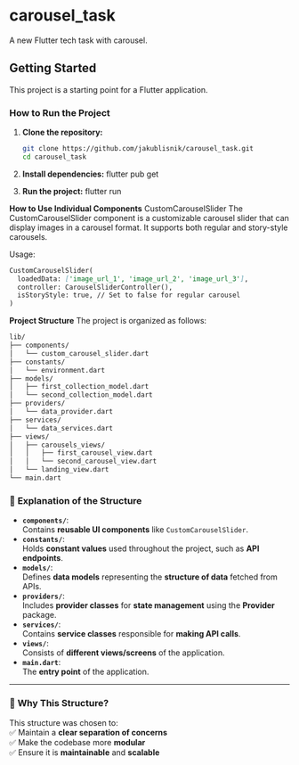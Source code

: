 # carousel_task

A new Flutter tech task with carousel.

## Getting Started

This project is a starting point for a Flutter application.

### How to Run the Project

1. **Clone the repository:**
   ```sh
   git clone https://github.com/jakublisnik/carousel_task.git
   cd carousel_task

2. **Install dependencies:**
    flutter pub get

3. **Run the project:**
    flutter run

**How to Use Individual Components**
CustomCarouselSlider
The CustomCarouselSlider component is a customizable carousel slider that can display images in a carousel format. It supports both regular and story-style carousels.

Usage:
```markdown
CustomCarouselSlider(
  loadedData: ['image_url_1', 'image_url_2', 'image_url_3'],
  controller: CarouselSliderController(),
  isStoryStyle: true, // Set to false for regular carousel
)
```

**Project Structure**
The project is organized as follows:
```markdown
lib/
├── components/
│   └── custom_carousel_slider.dart
├── constants/
│   └── environment.dart
├── models/
│   ├── first_collection_model.dart
│   └── second_collection_model.dart
├── providers/
│   └── data_provider.dart
├── services/
│   └── data_services.dart
├── views/
│   ├── carousels_views/
│   │   ├── first_carousel_view.dart
│   │   └── second_carousel_view.dart
│   └── landing_view.dart
└── main.dart
```

### 📝 **Explanation of the Structure**

- **`components/`**:  
  Contains **reusable UI components** like `CustomCarouselSlider`.  
- **`constants/`**:  
  Holds **constant values** used throughout the project, such as **API endpoints**.  
- **`models/`**:  
  Defines **data models** representing the **structure of data** fetched from APIs.  
- **`providers/`**:  
  Includes **provider classes** for **state management** using the **Provider** package.  
- **`services/`**:  
  Contains **service classes** responsible for **making API calls**.  
- **`views/`**:  
  Consists of **different views/screens** of the application.  
- **`main.dart`**:  
  The **entry point** of the application.  

---

### 🎯 **Why This Structure?**

This structure was chosen to:  
✅ Maintain a **clear separation of concerns**  
✅ Make the codebase more **modular**  
✅ Ensure it is **maintainable** and **scalable**  




